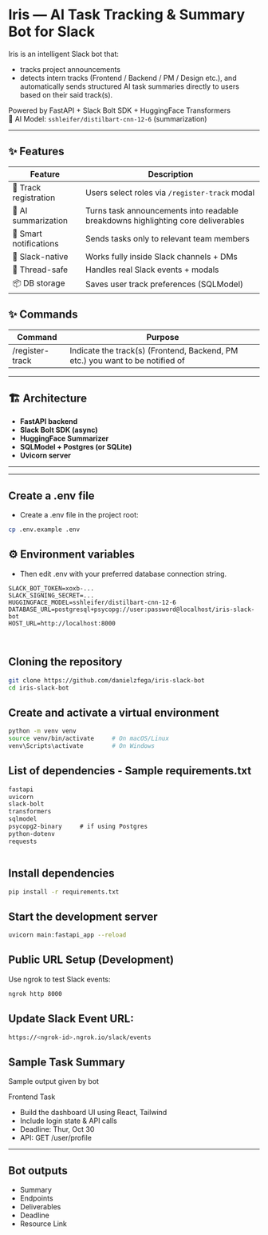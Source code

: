 # Iris — AI Task Tracking & Summary Bot for Slack

Iris is an intelligent Slack bot that:
- tracks project announcements 
- detects intern tracks (Frontend / Backend / PM / Design etc.), and automatically sends structured AI task summaries directly to users based on their said track(s).

Powered by FastAPI + Slack Bolt SDK + HuggingFace Transformers  
🧠 AI Model: `sshleifer/distilbart-cnn-12-6` (summarization)

---

## ✨ Features

| Feature | Description |
|--------|-----------|
📌 Track registration | Users select roles via `/register-track` modal  
🧠 AI summarization | Turns task announcements into readable breakdowns highlighting core deliverables
🔔 Smart notifications | Sends tasks only to relevant team members  
📎 Slack-native | Works fully inside Slack channels + DMs  
🧵 Thread-safe | Handles real Slack events + modals  
📦 DB storage | Saves user track preferences (SQLModel)

## ✨ Commands

| Command | Purpose |
|--------|-----------|
/register-track | Indicate the track(s) (Frontend, Backend, PM etc.) you want to be notified of
---

## 🏗️ Architecture

- **FastAPI backend**
- **Slack Bolt SDK (async)**
- **HuggingFace Summarizer**
- **SQLModel + Postgres (or SQLite)**
- **Uvicorn server**

---

---
## Create a .env file
- Create a .env file in the project root:
```bash
cp .env.example .env

```
## ⚙️ Environment variables
- Then edit .env with your preferred database connection string.
```env
SLACK_BOT_TOKEN=xoxb-...
SLACK_SIGNING_SECRET=...
HUGGINGFACE_MODEL=sshleifer/distilbart-cnn-12-6
DATABASE_URL=postgresql+psycopg://user:password@localhost/iris-slack-bot
HOST_URL=http://localhost:8000



```
## Cloning the repository
```bash
git clone https://github.com/danielzfega/iris-slack-bot
cd iris-slack-bot


```
## Create and activate a virtual environment
```bash
python -m venv venv
source venv/bin/activate     # On macOS/Linux
venv\Scripts\activate        # On Windows


```
## List of dependencies - Sample requirements.txt
```txt
fastapi
uvicorn
slack-bolt
transformers
sqlmodel
psycopg2-binary     # if using Postgres
python-dotenv
requests



```
## Install dependencies
```bash
pip install -r requirements.txt


```
## Start the development server
```bash
uvicorn main:fastapi_app --reload


```
## Public URL Setup (Development)
Use ngrok to test Slack events:
```bash
ngrok http 8000

```
## Update Slack Event URL:
```bash
https://<ngrok-id>.ngrok.io/slack/events

```
## Sample Task Summary
Sample output given by bot

Frontend Task
 - Build the dashboard UI using React, Tailwind
 - Include login state & API calls
 - Deadline: Thur, Oct 30
 - API: GET /user/profile

---

## Bot outputs
- Summary
- Endpoints
- Deliverables
- Deadline
- Resource Link